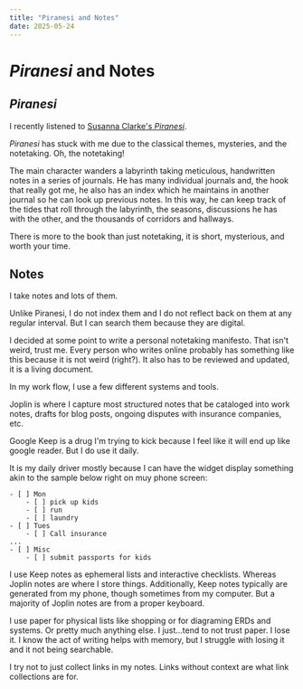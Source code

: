 ```yaml
---
title: "Piranesi and Notes"
date: 2025-05-24
---
```


# _Piranesi_ and Notes
## _Piranesi_
I recently listened to [Susanna Clarke's _Piranesi_](https://www.goodreads.com/book/show/50202953-piranesi). 

_Piranesi_ has stuck with me due to the classical themes, mysteries, and the notetaking. Oh, the notetaking! 

The main character wanders a labyrinth taking meticulous, handwritten notes in a series of journals. He has many individual journals and, the hook that really got me, he also has an index which he maintains in another journal so he can look up previous notes. In this way, he can keep track of the tides that roll through the labyrinth, the seasons, discussions he has with the other, and the thousands of corridors and hallways. 

There is more to the book than just notetaking, it is short, mysterious, and worth your time. 

## Notes


I take notes and lots of them. 

Unlike Piranesi, I do not index them and I do not reflect back on them at any regular interval. But I can search them because they are digital. 


I decided at some point to write a personal notetaking manifesto. That isn't weird, trust me. Every person who writes online probably has something like this because it is not weird (right?). It also has to be reviewed and updated, it is a living document. 

In my work flow, I use a few different systems and tools. 

Joplin is where I capture most structured notes that be cataloged into work notes, drafts for blog posts, ongoing disputes with insurance companies, etc. 

Google Keep is a drug I'm trying to kick because I feel like it will end up like google reader. But I do use it daily. 

It is my daily driver mostly because I can have the widget display something akin to the sample below right on muy phone screen: 
```
- [ ] Mon
    - [ ] pick up kids
    - [ ] run
    - [ ] laundry
- [ ] Tues
    - [ ] Call insurance
...
- [ ] Misc
    - [ ] submit passports for kids 
```

I use Keep notes as ephemeral lists and interactive checklists. Whereas Joplin notes are where I store things. Additionally, Keep notes typically are generated from my phone, though sometimes from my computer. But a majority of Joplin notes are from a proper keyboard. 

I use paper for physical lists like shopping or for diagraming ERDs and systems. Or pretty much anything else. I just...tend to not trust paper. I lose it. I know the act of writing helps with memory, but I struggle with losing it and it not being searchable. 

I try not to just collect links in my notes. Links without context are what link collections are for. 

